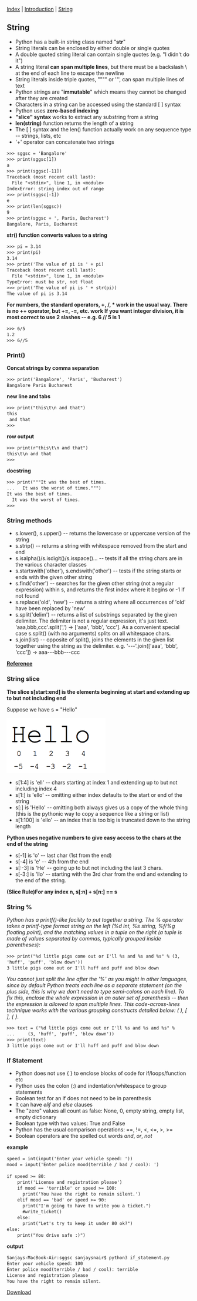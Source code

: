 [Index](/python-training)  |  [Introduction](/python-training/intro) |  [String](/python-training/string) 

## String

- Python has a built-in string class named "**str**"
- String literals can be enclosed by either double or single quotes
- A double quoted string literal can contain single quotes (e.g. "I didn't do it")
- A string literal **can span multiple lines**, but there must be a backslash \ at the end of each line to escape the newline
- String literals inside triple quotes, """" or ''', can span multiple lines of text
- Python strings are "**immutable**" which means they cannot be changed after they are created
- Characters in a string can be accessed using the standard [ ] syntax
- Python uses **zero-based indexing**
- **"slice" syntax** works to extract any substring from a string
- **len(string)** function returns the length of a string
- The [ ] syntax and the len() function actually work on any sequence type -- strings, lists, etc
- '+' operator can concatenate two strings

```
>>> sggsc = 'Bangalore'
>>> print(sggsc[1])
a
>>> print(sggsc[-11])
Traceback (most recent call last):
  File "<stdin>", line 1, in <module>
IndexError: string index out of range
>>> print(sggsc[-1])
e
>>> print(len(sggsc))
9
>>> print(sggsc + ', Paris, Bucharest')
Bangalore, Paris, Bucharest
```

**str() function converts values to a string**
```
>>> pi = 3.14
>>> print(pi)
3.14
>>> print('The value of pi is ' + pi)
Traceback (most recent call last):
  File "<stdin>", line 1, in <module>
TypeError: must be str, not float
>>> print('The value of pi is ' + str(pi))
The value of pi is 3.14
```

**For numbers, the standard operators, +, /, * work in the usual way. There is no ++ operator, but +=, -=, etc. work**
**If you want integer division, it is most correct to use 2 slashes -- e.g. 6 // 5 is 1**
```
>>> 6/5
1.2
>>> 6//5
```

### Print()

**Concat strings by comma separation**
```
>>> print('Bangalore', 'Paris', 'Bucharest')
Bangalore Paris Bucharest
```

**new line and tabs**
```
>>> print("this\t\n and that")
this
 and that
>>>
```

**row output**
```
>>> print(r"this\t\n and that")
this\t\n and that
>>>
```

**docstring**
```
>>> print("""It was the best of times.
...   It was the worst of times.""")
It was the best of times.
  It was the worst of times.
>>>
```


### String methods

- s.lower(), s.upper() -- returns the lowercase or uppercase version of the string
- s.strip() -- returns a string with whitespace removed from the start and end
- s.isalpha()/s.isdigit()/s.isspace()... -- tests if all the string chars are in the various character classes
- s.startswith('other'), s.endswith('other') -- tests if the string starts or ends with the given other string
- s.find('other') -- searches for the given other string (not a regular expression) within s, and returns the first index where it begins or -1 if not found
- s.replace('old', 'new') -- returns a string where all occurrences of 'old' have been replaced by 'new'
- s.split('delim') -- returns a list of substrings separated by the given delimiter. The delimiter is not a regular expression, it's just text. 'aaa,bbb,ccc'.split(',') -> ['aaa', 'bbb', 'ccc']. As a convenient special case s.split() (with no arguments) splits on all whitespace chars.
- s.join(list) -- opposite of split(), joins the elements in the given list together using the string as the delimiter. e.g. '---'.join(['aaa', 'bbb', 'ccc']) -> aaa---bbb---ccc

**[Reference](https://docs.python.org/3/library/stdtypes.html#string-methods)**

### String slice

**The slice s[start:end] is the elements beginning at start and extending up to but not including end**

Suppose we have s = "Hello"

![Hello](hello.png)

- s[1:4] is 'ell' -- chars starting at index 1 and extending up to but not including index 4
- s[1:] is 'ello' -- omitting either index defaults to the start or end of the string
- s[:] is 'Hello' -- omitting both always gives us a copy of the whole thing (this is the pythonic way to copy a sequence like a string or list)
- s[1:100] is 'ello' -- an index that is too big is truncated down to the string length

**Python uses negative numbers to give easy access to the chars at the end of the string**
- s[-1] is 'o' -- last char (1st from the end)
- s[-4] is 'e' -- 4th from the end
- s[:-3] is 'He' -- going up to but not including the last 3 chars.
- s[-3:] is 'llo' -- starting with the 3rd char from the end and extending to the end of the string.

**(Slice Rule)For any index n, s[:n] + s[n:] == s**

### String %

_Python has a printf()-like facility to put together a string. The % operator takes a printf-type format string on the left (%d int, %s string, %f/%g floating point), and the matching values in a tuple on the right (a tuple is made of values separated by commas, typically grouped inside parentheses):_

```
>>> print("%d little pigs come out or I'll %s and %s and %s" % (3, 'huff', 'puff', 'blow down'))
3 little pigs come out or I'll huff and puff and blow down
```

_You cannot just split the line after the '%' as you might in other languages, since by default Python treats each line as a separate statement (on the plus side, this is why we don't need to type semi-colons on each line). To fix this, enclose the whole expression in an outer set of parenthesis -- then the expression is allowed to span multiple lines. This code-across-lines technique works with the various grouping constructs detailed below: ( ), [ ], { }._

```
>>> text = ("%d little pigs come out or I'll %s and %s and %s" %
...     (3, 'huff', 'puff', 'blow down'))
>>> print(text)
3 little pigs come out or I'll huff and puff and blow down
```

### If Statement
- Python does not use { } to enclose blocks of code for if/loops/function etc
- Python uses the colon (:) and indentation/whitespace to group statements
- Boolean test for an if does not need to be in parenthesis
- It can have *elif* and *else* clauses
- The "zero" values all count as false: None, 0, empty string, empty list, empty dictionary
- Boolean type with two values: True and False
- Python has the usual comparison operations: ==, !=, <, <=, >, >=
- Boolean operators are the spelled out words *and*, *or*, *not*

**example**
```
speed = int(input('Enter your vehicle speed: '))
mood = input('Enter police mood(terrible / bad / cool): ')

if speed >= 80:
    print('License and registration please')
    if mood == 'terrible' or speed >= 100:
      print('You have the right to remain silent.')
    elif mood == 'bad' or speed >= 90:
      print("I'm going to have to write you a ticket.")
      #write_ticket()
    else:
      print("Let's try to keep it under 80 ok?")
else:
    print("You drive safe :)")
```

**output**
```
Sanjays-MacBook-Air:sggsc sanjaysnair$ python3 if_statement.py
Enter your vehicle speed: 100
Enter police mood(terrible / bad / cool): terrible
License and registration please
You have the right to remain silent.
```

[Download](if_statement.py)

